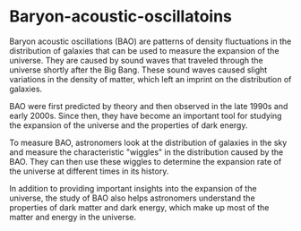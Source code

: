 # Baryon-acoustic-oscillatoins

Baryon acoustic oscillations (BAO) are patterns of density fluctuations in the distribution of galaxies that can be used to measure the expansion of the universe. They are caused by sound waves that traveled through the universe shortly after the Big Bang. These sound waves caused slight variations in the density of matter, which left an imprint on the distribution of galaxies.

BAO were first predicted by theory and then observed in the late 1990s and early 2000s. Since then, they have become an important tool for studying the expansion of the universe and the properties of dark energy.

To measure BAO, astronomers look at the distribution of galaxies in the sky and measure the characteristic "wiggles" in the distribution caused by the BAO. They can then use these wiggles to determine the expansion rate of the universe at different times in its history.

In addition to providing important insights into the expansion of the universe, the study of BAO also helps astronomers understand the properties of dark matter and dark energy, which make up most of the matter and energy in the universe.
